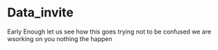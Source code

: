 # Data_invite
Early Enough
let us see how this goes
trying not to be confused
we are wsorking on you
nothing the happen
